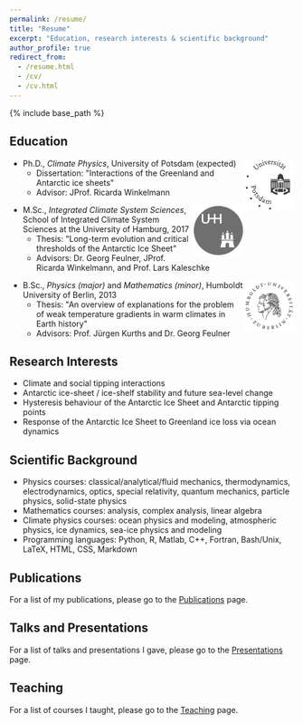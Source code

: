 ```yaml
---
permalink: /resume/
title: "Resume"
excerpt: "Education, research interests & scientific background"
author_profile: true
redirect_from:
  - /resume.html
  - /cv/
  - /cv.html
---
```


{% include base_path %}

## Education
<img style="float: right;" src="/images/logo_uni-potsdam_gray.png" width="90">

- Ph.D., *Climate Physics*, University of Potsdam (expected)
  - Dissertation: "Interactions of the Greenland and Antarctic ice sheets"
  - Advisor: JProf. Ricarda Winkelmann

<img style="float: right;" src="/images/logo_uni-hamburg_circle_gray.png" width="90">

- M.Sc., *Integrated Climate System Sciences*, School of Integrated Climate System Sciences at the University of Hamburg, 2017
  - Thesis: "Long-term evolution and critical thresholds of the Antarctic Ice Sheet"
  - Advisors: Dr. Georg Feulner, JProf. Ricarda Winkelmann, and Prof. Lars Kaleschke

<img style="float: right;" src="/images/logo_uni-huberlin_gray.png" width="90">

- B.Sc., *Physics (major)* and *Mathematics (minor)*, Humboldt University of Berlin, 2013
  - Thesis: "An overview of explanations for the problem of weak temperature gradients in warm climates in Earth history"
  - Advisors: Prof. Jürgen Kurths and Dr. Georg Feulner

## Research Interests
- Climate and social tipping interactions
- Antarctic ice-sheet / ice-shelf stability and future sea-level change
- Hysteresis behaviour of the Antarctic Ice Sheet and Antarctic tipping points
- Response of the Antarctic Ice Sheet to Greenland ice loss via ocean dynamics
  
## Scientific Background
- Physics courses: classical/analytical/fluid mechanics, thermodynamics, electrodynamics, optics, special relativity, quantum mechanics, particle physics, solid-state physics
- Mathematics courses: analysis, complex analysis, linear algebra
- Climate physics courses: ocean physics and modeling, atmospheric physics, ice dynamics, sea-ice physics and modeling
- Programming languages: Python, R, Matlab, C++, Fortran, Bash/Unix, LaTeX, HTML, CSS, Markdown

## Publications
For a list of my publications, please go to the [Publications](/publications/ "Publications") page.

## Talks and Presentations
For a list of talks and presentations I gave, please go to the [Presentations](/presentations/ "Presentations") page.
  
## Teaching
For a list of courses I taught, please go to the [Teaching](/teaching/ "Teaching") page.


<!-- [JProf. Ricarda Winkelmann]: https://ricarda.science
[Dr. Georg Feulner]: https://www.pik-potsdam.de/members/feulner
[Prof. Lars Kaleschke]: https://www.clisap.de/clisap/people/lars_kaleschke-7/
[Prof. Jürgen Kurths]: https://www.pik-potsdam.de/members/kurths -->